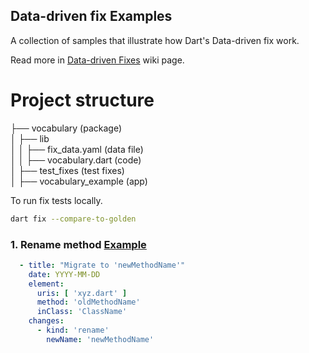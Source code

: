 ## Data-driven fix Examples

A collection of samples that illustrate how Dart's Data-driven fix work.

Read more in [Data-driven Fixes](https://github.com/flutter/flutter/wiki/Data-driven-Fixes#data-driven-fixes) wiki page.

# Project structure
├── vocabulary (package)  
│   ├── lib  
│   │   ├── fix_data.yaml (data file)  
│   │   ├── vocabulary.dart (code)  
│   ├── test_fixes (test fixes)  
│   ├── vocabulary_example (app)  

To run fix tests locally.
```sh
dart fix --compare-to-golden
```

### 1. Rename method [Example](lib/fix_data.yaml#L16)
```yaml
  - title: "Migrate to 'newMethodName'"
    date: YYYY-MM-DD
    element:
      uris: [ 'xyz.dart' ]
      method: 'oldMethodName'
      inClass: 'ClassName'
    changes:
      - kind: 'rename'
        newName: 'newMethodName'
```

